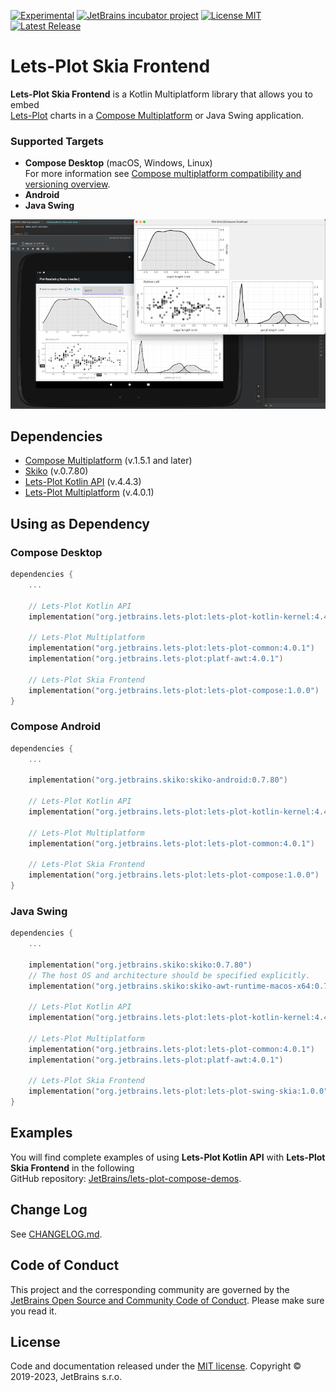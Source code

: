 [![Experimental](https://kotl.in/badges/experimental.svg)](https://kotlinlang.org/docs/components-stability.html)
[![JetBrains incubator project](https://jb.gg/badges/incubator.svg)](https://confluence.jetbrains.com/display/ALL/JetBrains+on+GitHub)
[![License MIT](https://img.shields.io/badge/License-MIT-yellow.svg)](https://raw.githubusercontent.com/JetBrains/lets-plot-skia/master/LICENSE)
[![Latest Release](https://img.shields.io/github/v/release/JetBrains/lets-plot-skia)](https://github.com/JetBrains/lets-plot-skia/releases/latest)


# Lets-Plot Skia Frontend

**Lets-Plot Skia Frontend** is a Kotlin Multiplatform library that allows you to embed \
[Lets-Plot](https://github.com/JetBrains/lets-plot) charts in a [Compose Multiplatform](https://github.com/JetBrains/compose-multiplatform) or Java Swing application.

### Supported Targets
- **Compose Desktop** (macOS, Windows, Linux)\
  For more information see [Compose multiplatform compatibility and versioning overview](https://github.com/JetBrains/compose-multiplatform/blob/master/VERSIONING.md). 
- **Android**
- **Java Swing**

![Splash](img-2.png)

## Dependencies

- [Compose Multiplatform](https://github.com/JetBrains/compose-multiplatform) (v.1.5.1 and later)
- [Skiko](https://github.com/JetBrains/skiko) (v.0.7.80)
- [Lets-Plot Kotlin API](https://github.com/JetBrains/lets-plot-kotlin) (v.4.4.3)
- [Lets-Plot Multiplatform](https://github.com/JetBrains/lets-plot) (v.4.0.1)

## Using as Dependency

### Compose Desktop

```kotlin
dependencies {
    ...

    // Lets-Plot Kotlin API 
    implementation("org.jetbrains.lets-plot:lets-plot-kotlin-kernel:4.4.3")

    // Lets-Plot Multiplatform 
    implementation("org.jetbrains.lets-plot:lets-plot-common:4.0.1")
    implementation("org.jetbrains.lets-plot:platf-awt:4.0.1")

    // Lets-Plot Skia Frontend
    implementation("org.jetbrains.lets-plot:lets-plot-compose:1.0.0")
}
```

### Compose Android

```kotlin
dependencies {
    ...

    implementation("org.jetbrains.skiko:skiko-android:0.7.80")

    // Lets-Plot Kotlin API 
    implementation("org.jetbrains.lets-plot:lets-plot-kotlin-kernel:4.4.3")

    // Lets-Plot Multiplatform 
    implementation("org.jetbrains.lets-plot:lets-plot-common:4.0.1")

    // Lets-Plot Skia Frontend
    implementation("org.jetbrains.lets-plot:lets-plot-compose:1.0.0")
}
```

### Java Swing

```kotlin
dependencies {
    ...

    implementation("org.jetbrains.skiko:skiko:0.7.80")
    // The host OS and architecture should be specified explicitly.
    implementation("org.jetbrains.skiko:skiko-awt-runtime-macos-x64:0.7.80")

    // Lets-Plot Kotlin API 
    implementation("org.jetbrains.lets-plot:lets-plot-kotlin-kernel:4.4.3")

    // Lets-Plot Multiplatform 
    implementation("org.jetbrains.lets-plot:lets-plot-common:4.0.1")
    implementation("org.jetbrains.lets-plot:platf-awt:4.0.1")

    // Lets-Plot Skia Frontend
    implementation("org.jetbrains.lets-plot:lets-plot-swing-skia:1.0.0")
}
```

## Examples

You will find complete examples of using **Lets-Plot Kotlin API** with **Lets-Plot Skia Frontend** in the following\
GitHub repository: [JetBrains/lets-plot-compose-demos](https://github.com/JetBrains/lets-plot-compose-demos).

## Change Log

See [CHANGELOG.md](https://github.com/JetBrains/lets-plot-skia/blob/master/CHANGELOG.md).

## Code of Conduct

This project and the corresponding community are governed by the
[JetBrains Open Source and Community Code of Conduct](https://confluence.jetbrains.com/display/ALL/JetBrains+Open+Source+and+Community+Code+of+Conduct).
Please make sure you read it.

## License

Code and documentation released under
the [MIT license](https://github.com/JetBrains/lets-plot-skia/blob/master/LICENSE).
Copyright © 2019-2023, JetBrains s.r.o.
